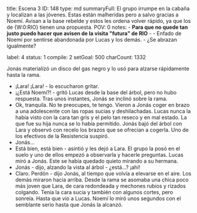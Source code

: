 title:          Escena 3
ID:             148
type:           md
summaryFull:    El grupo irrumpe en la cabaña y localizan a las jóvenes. Estas están malheridas pero a salvo gracias a Noemí. Avisan a la base rebelde y estos les ordena volver rápido, ya que los de {W:0:RIO} tienen una propuesta.
POV:            0
notes:          - **Para que no quede tan justo puedo hacer que avisen de la visita "futura" de RIO**
                -
                - Enfado de Noemí por sentirse abandonada por Lucas y los demás.
                - ¿Se abrazan igualmente?
                
label:          4
status:         1
compile:        2
setGoal:        500
charCount:      1332


Jonás materializó un disco del gas negro y lo usó para alzarse rápidamente hasta la rama.
- ¡Lara! ¡Lara! - lo escucharon gritar. 
- ¡¿Está Noemí?! - gritó Lucas desde la base del árbol, pero no hubo respuesta.
Tras unos instantes, Jonás se inclinó sobre la rama.
- Ok, tranquila. No te preocupes, te tengo.
Vieron a Jonás coger en brazo a una adolescente con las ropas sucias y deshilachadas. Lucas nunca la había visto con la cara tan gris y el pelo tan reseco y en mal estado. La que fue su hija nunca se lo había permitido.
Jonás bajó del árbol con Lara y observó con recelo los brazos que se ofrecían a cogerla. Uno de los efectivos de la Resistencia suspiró.
- Jonás...
- Está bien, está bien - asintió y les dejó a Lara.
El grupo la posó en el suelo y uno de ellos empezó a observarla y hacerle preguntas.
Lucas miró a Jonás. Este se había quedado quieto mirando a su hermana.
- Jonás - dijo, alzando la vista al árbol - ¿está...? ¡ahí!
- Claro. Perdón - dijo Jonás, al tiempo que volvía a elevarse en el aire.
Los demás miraron hacia arriba. Desde la rama se asomaba una chica poco más joven que Lara, de cara redondeada y mechones rubios y rizados colgando. Tenía la cara sucia y también con algunos cortes, pero sonreía.
Hasta que vio a Lucas.
Noemí lo miró unos segundos con el semblante serio hasta que Jonás la alcanzó.
